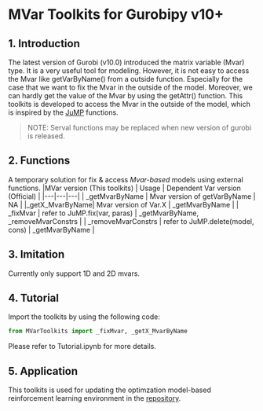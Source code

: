 # MVar Toolkits for Gurobipy v10+

## 1. Introduction
The latest version of Gurobi (v10.0) introduced the matrix variable (Mvar) type. It is a very useful tool for modeling. However, it is not easy to access the Mvar like getVarByName() from a outside function. Especially for the case that we want to fix the Mvar in the outside of the model. Moreover, we can hardly get the value of the Mvar by using the getAttr() function. This toolkits is developed to access the Mvar in the outside of the model, which is inspired by the [JuMP](https://github.com/jump-dev/JuMP.jl) functions.
> NOTE: Serval functions may be replaced when new version of gurobi is released.

## 2. Functions
A temporary solution for fix & access *Mvar-based* models using external functions.
|MVar version (This toolkits) | Usage | Dependent Var version (Official) | 
|---|---|---|
| _getMvarByName | Mvar version of getVarByName   | NA   | 
|_getX_MvarByName| Mvar version of Var.X     |  _getMvarByName | 
| _fixMvar      | refer to JuMP.fix(var, paras)    |  _getMvarByName, _removeMvarConstrs | 
| _removeMvarConstrs  | refer to JuMP.delete(model, cons)    |  _getMvarByName | 

## 3. Imitation
Currently only support 1D and 2D mvars.

## 4. Tutorial
Import the toolkits by using the following code:
```python
from MVarToolkits import _fixMvar, _getX_MvarByName
```
Please refer to Tutorial.ipynb for more details.
## 5. Application
This toolkits is used for updating the optimzation model-based reinforcement learning environment in the [repository](https://github.com/RanZhu1989/IL_Self_Healing).
